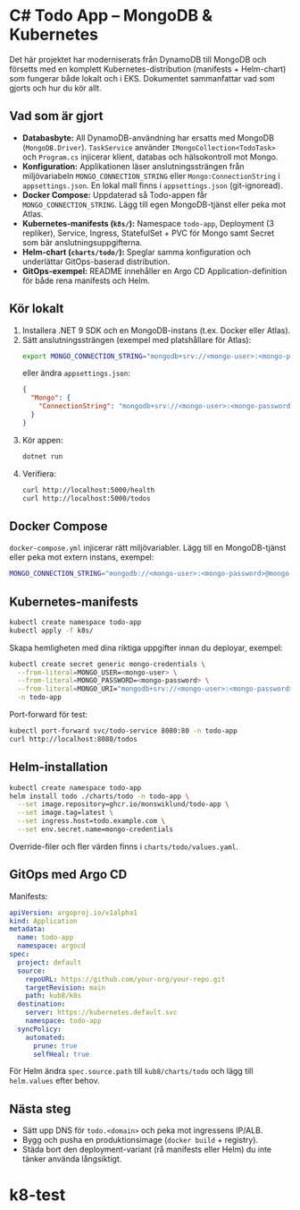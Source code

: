 # C# Todo App – MongoDB & Kubernetes

Det här projektet har moderniserats från DynamoDB till MongoDB och försetts med en komplett Kubernetes-distribution (manifests + Helm-chart) som fungerar både lokalt och i EKS. Dokumentet sammanfattar vad som gjorts och hur du kör allt.

## Vad som är gjort
- **Databasbyte:** All DynamoDB-användning har ersatts med MongoDB (`MongoDB.Driver`). `TaskService` använder `IMongoCollection<TodoTask>` och `Program.cs` injicerar klient, databas och hälsokontroll mot Mongo.
- **Konfiguration:** Applikationen läser anslutningssträngen från miljövariabeln `MONGO_CONNECTION_STRING` eller `Mongo:ConnectionString` i `appsettings.json`. En lokal mall finns i `appsettings.json` (git-ignoread).
- **Docker Compose:** Uppdaterad så Todo-appen får `MONGO_CONNECTION_STRING`. Lägg till egen MongoDB-tjänst eller peka mot Atlas.
- **Kubernetes-manifests (`k8s/`):** Namespace `todo-app`, Deployment (3 repliker), Service, Ingress, StatefulSet + PVC för Mongo samt Secret som bär anslutningsuppgifterna.
- **Helm-chart (`charts/todo/`):** Speglar samma konfiguration och underlättar GitOps-baserad distribution.
- **GitOps-exempel:** README innehåller en Argo CD Application-definition för både rena manifests och Helm.

## Kör lokalt
1. Installera .NET 9 SDK och en MongoDB-instans (t.ex. Docker eller Atlas).  
2. Sätt anslutningssträngen (exempel med platshållare för Atlas):
   ```bash
   export MONGO_CONNECTION_STRING="mongodb+srv://<mongo-user>:<mongo-password>@cluster0.example.mongodb.net/todo-app?retryWrites=true&w=majority"
   ```
   eller ändra `appsettings.json`:
   ```json
   {
     "Mongo": {
       "ConnectionString": "mongodb+srv://<mongo-user>:<mongo-password>@cluster0.example.mongodb.net/todo-app"
     }
   }
   ```
3. Kör appen:
   ```bash
   dotnet run
   ```
4. Verifiera:
   ```bash
   curl http://localhost:5000/health
   curl http://localhost:5000/todos
   ```

## Docker Compose
`docker-compose.yml` injicerar rätt miljövariabler. Lägg till en MongoDB-tjänst eller peka mot extern instans, exempel:
```bash
MONGO_CONNECTION_STRING="mongodb://<mongo-user>:<mongo-password>@mongo:27017/todo-app?authSource=admin" docker compose up
```

## Kubernetes-manifests
```bash
kubectl create namespace todo-app
kubectl apply -f k8s/
```
Skapa hemligheten med dina riktiga uppgifter innan du deployar, exempel:
```bash
kubectl create secret generic mongo-credentials \
  --from-literal=MONGO_USER=<mongo-user> \
  --from-literal=MONGO_PASSWORD=<mongo-password> \
  --from-literal=MONGO_URI="mongodb+srv://<mongo-user>:<mongo-password>@cluster0.example.mongodb.net/todo-app?retryWrites=true&w=majority" \
  -n todo-app
```
Port-forward för test:
```bash
kubectl port-forward svc/todo-service 8080:80 -n todo-app
curl http://localhost:8080/todos
```

## Helm-installation
```bash
kubectl create namespace todo-app
helm install todo ./charts/todo -n todo-app \
  --set image.repository=ghcr.io/monswiklund/todo-app \
  --set image.tag=latest \
  --set ingress.host=todo.example.com \
  --set env.secret.name=mongo-credentials
```
Override-filer och fler värden finns i `charts/todo/values.yaml`.

## GitOps med Argo CD
Manifests:
```yaml
apiVersion: argoproj.io/v1alpha1
kind: Application
metadata:
  name: todo-app
  namespace: argocd
spec:
  project: default
  source:
    repoURL: https://github.com/your-org/your-repo.git
    targetRevision: main
    path: kub8/k8s
  destination:
    server: https://kubernetes.default.svc
    namespace: todo-app
  syncPolicy:
    automated:
      prune: true
      selfHeal: true
```
För Helm ändra `spec.source.path` till `kub8/charts/todo` och lägg till `helm.values` efter behov.

## Nästa steg
- Sätt upp DNS för `todo.<domain>` och peka mot ingressens IP/ALB.
- Bygg och pusha en produktionsimage (`docker build` + registry).
- Städa bort den deployment-variant (rå manifests eller Helm) du inte tänker använda långsiktigt.
# k8-test
